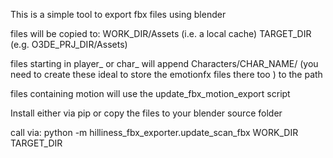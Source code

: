 

This is a simple tool to export fbx files using blender

files will be copied to:
    WORK_DIR/Assets (i.e. a local cache)
    TARGET_DIR      (e.g. O3DE_PRJ_DIR/Assets)

files starting in player_ or char_ will append
    Characters/CHAR_NAME/   (you need to create these
                             ideal to store the emotionfx
                             files there too
                            )
    to the path

files containing motion will use the 
    update_fbx_motion_export 
script


Install either via pip or copy the files to your blender source folder

call via:
python -m hilliness_fbx_exporter.update_scan_fbx WORK_DIR TARGET_DIR
